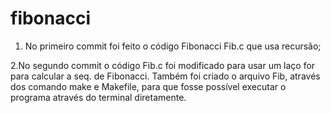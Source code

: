 # fibonacci

1. No primeiro commit foi feito o código Fibonacci Fib.c que usa recursão;

2.No segundo commit o código Fib.c foi modificado para usar um laço for para calcular a seq. de Fibonacci.
Também foi criado o arquivo Fib, através dos comando make e Makefile, para que fosse possível executar o programa através do terminal diretamente.
